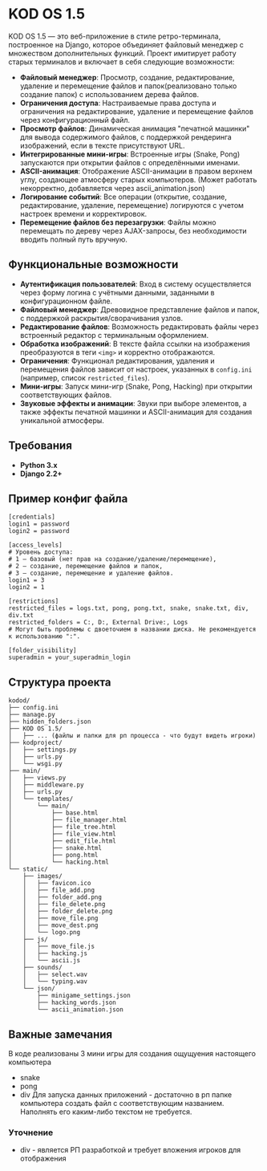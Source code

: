 # KOD OS 1.5

KOD OS 1.5 — это веб-приложение в стиле ретро-терминала, построенное на Django, которое объединяет файловый менеджер с множеством дополнительных функций. Проект имитирует работу старых терминалов и включает в себя следующие возможности:

- **Файловый менеджер**: Просмотр, создание, редактирование, удаление и перемещение файлов и папок(реализовано только создание папок) с использованием дерева файлов.
- **Ограничения доступа**: Настраиваемые права доступа и ограничения на редактирование, удаление и перемещение файлов через конфигурационный файл.
- **Просмотр файлов**: Динамическая анимация "печатной машинки" для вывода содержимого файлов, с поддержкой рендеринга изображений, если в тексте присутствуют URL.
- **Интегрированные мини-игры**: Встроенные игры (Snake, Pong) запускаются при открытии файлов с определёнными именами.
- **ASCII-анимация**: Отображение ASCII-анимации в правом верхнем углу, создающее атмосферу старых компьютеров. (Может работать некорректно, добавляется через ascii_animation.json)
- **Логирование событий**: Все операции (открытие, создание, редактирование, удаление, перемещение) логируются с учетом настроек времени и корректировок.
- **Перемещение файлов без перезагрузки**: Файлы можно перемещать по дереву через AJAX-запросы, без необходимости вводить полный путь вручную.

## Функциональные возможности

- **Аутентификация пользователей**: Вход в систему осуществляется через форму логина с учётными данными, заданными в конфигурационном файле.
- **Файловый менеджер**: Древовидное представление файлов и папок, с поддержкой раскрытия/сворачивания узлов.
- **Редактирование файлов**: Возможность редактировать файлы через встроенный редактор с терминальным оформлением.
- **Обработка изображений**: В тексте файла ссылки на изображения преобразуются в теги `<img>` и корректно отображаются.
- **Ограничения**: Функционал редактирования, удаления и перемещения файлов зависит от настроек, указанных в `config.ini` (например, список `restricted_files`).
- **Мини-игры**: Запуск мини-игр (Snake, Pong, Hacking) при открытии соответствующих файлов.
- **Звуковые эффекты и анимации**: Звуки при выборе элементов, а также эффекты печатной машинки и ASCII-анимация для создания уникальной атмосферы.

## Требования

- **Python 3.x**
- **Django 2.2+**

## Пример конфиг файла

```
[credentials]
login1 = password
login2 = password

[access_levels]
# Уровень доступа:
# 1 – базовый (нет прав на создание/удаление/перемещение),
# 2 – создание, перемещение файлов и папок,
# 3 – создание, перемещение и удаление файлов.
login1 = 3
login2 = 1

[restrictions]
restricted_files = logs.txt, pong, pong.txt, snake, snake.txt, div, div.txt
restricted_folders = C:, D:, External Drive:, Logs
# Могут быть проблемы с двоеточием в названии диска. Не рекомендуется к использованию ":".

[folder_visibility]
superadmin = your_superadmin_login
```

## Структура проекта
```
kodod/
├── config.ini
├── manage.py
├── hidden_folders.json
├── KOD OS 1.5/
│   ├── ... (файлы и папки для рп процесса - что будут видеть игроки)
├── kodproject/
│   ├── settings.py
│   ├── urls.py
│   └── wsgi.py
├── main/
│   ├── views.py
│   ├── middleware.py
│   ├── urls.py
│   └── templates/
│       └── main/
│           ├── base.html
│           ├── file_manager.html
│           ├── file_tree.html
│           ├── file_view.html
│           ├── edit_file.html
│           ├── snake.html
│           ├── pong.html
│           └── hacking.html
└── static/
    ├── images/
    │   ├── favicon.ico
    │   ├── file_add.png
    │   ├── folder_add.png
    │   ├── file_delete.png
    │   ├── folder_delete.png
    │   ├── move_file.png
    │   ├── move_dest.png
    │   └── logo.png
    ├── js/
    │   ├── move_file.js
    │   ├── hacking.js
    │   └── ascii.js
    ├── sounds/
    │   ├── select.wav
    │   └── typing.wav
    └── json/
        ├── minigame_settings.json
        ├── hacking_words.json
        └── ascii_animation.json
```

## Важные замечания

В коде реализованы 3 мини игры для создания ощущуения настоящего компьютера
- snake
- pong
- div
Для запуска данных приложений - достаточно в рп папке компьютера создать файл с соответствующим названием. Наполнять его каким-либо текстом не требуется.
### Уточнение
- div - является РП разработкой и требует вложения игроков для отображения 
